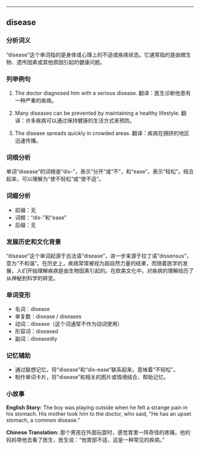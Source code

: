 
---------------
## disease
### 分析词义
“disease”这个单词指的是身体或心理上的不适或疾病状态。它通常指的是由微生物、遗传因素或其他原因引起的健康问题。

### 列举例句
1. The doctor diagnosed him with a serious disease.
   翻译：医生诊断他患有一种严重的疾病。
   
2. Many diseases can be prevented by maintaining a healthy lifestyle.
   翻译：许多疾病可以通过保持健康的生活方式来预防。
   
3. The disease spreads quickly in crowded areas.
   翻译：疾病在拥挤的地区迅速传播。

### 词根分析
单词“disease”的词根是“dis-”，表示“分开”或“不”，和“ease”，表示“轻松”。结合起来，可以理解为“使不轻松”或“使不适”。

### 词缀分析
- 前缀：无
- 词根：“dis-”和“ease”
- 后缀：无

### 发展历史和文化背景
“disease”这个单词起源于古法语“disease”，进一步来源于拉丁语“dissensus”，意为“不和谐”。在历史上，疾病常常被视为超自然力量的结果，而随着医学的发展，人们开始理解疾病是由生物因素引起的。在欧美文化中，对疾病的理解经历了从神秘到科学的转变。

### 单词变形
- 名词：disease
- 单复数：disease / diseases
- 动词：disease（这个词通常不作为动词使用）
- 形容词：diseased
- 副词：diseasedly

### 记忆辅助
- 通过联想记忆，将“disease”和“dis-ease”联系起来，意味着“不轻松”。
- 制作单词卡片，将“disease”和相关的图片或情境结合，帮助记忆。

### 小故事
**English Story:**
The boy was playing outside when he felt a strange pain in his stomach. His mother took him to the doctor, who said, "He has an upset stomach, a common disease."

**Chinese Translation:**
那个男孩在外面玩耍时，感觉胃里一阵奇怪的疼痛。他的妈妈带他去看了医生，医生说：“他胃部不适，这是一种常见的疾病。”

